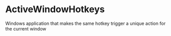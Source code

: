 # ActiveWindowHotkeys
Windows application that makes the same hotkey trigger a unique action for the current window
